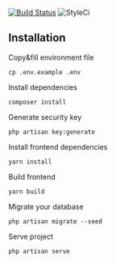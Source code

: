 [![Build Status](https://travis-ci.com/shibby/league-simulation.svg?branch=master)](https://travis-ci.com/shibby/league-simulation)
![StyleCi](https://styleci.io/repos/143879397/shield?style=plastic)

## Installation

Copy&fill environment file

    cp .env.example .env
    
Install dependencies

    composer install
    
Generate security key

    php artisan key:generate
    
Install frontend dependencies

    yarn install
    
Build frontend

    yarn build     
    
Migrate your database

    php artisan migrate --seed
    
Serve project

    php artisan serve

